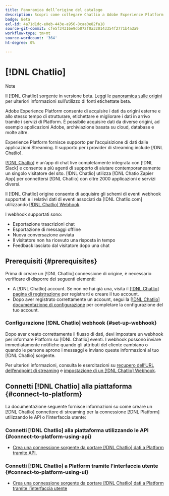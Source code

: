 ```yaml
---
title: Panoramica dell’origine del catalogo
description: Scopri come collegare Chatlio a Adobe Experience Platform utilizzando le API o l’interfaccia utente sfruttando i webhook
badge: Beta
exl-id: 4a71d1dc-e0eb-443e-a956-8caa0e82fa18
source-git-commit: cfe5f34316e9db072f0a320143354f2771b4a3a9
workflow-type: tm+mt
source-wordcount: '364'
ht-degree: 0%

---
```


# [!DNL Chatlio]

>[!NOTE]
>
>Il [!DNL Chatlio] sorgente in versione beta. Leggi le [panoramica sulle origini](../../home.md#terms-and-conditions) per ulteriori informazioni sull’utilizzo di fonti etichettate beta.

Adobe Experience Platform consente di acquisire i dati da origini esterne e allo stesso tempo di strutturare, etichettare e migliorare i dati in arrivo tramite i servizi di Platform. È possibile acquisire dati da diverse origini, ad esempio applicazioni Adobe, archiviazione basata su cloud, database e molte altre.

Experience Platform fornisce supporto per l’acquisizione di dati dalle applicazioni Streaming. Il supporto per i provider di streaming include [!DNL Chatlio].

[[!DNL Chatlio]](https://chatlio.com/) è un’app di chat live completamente integrata con [!DNL Slack] e consente a più agenti di supporto di aiutare contemporaneamente un singolo visitatore del sito. [!DNL Chatlio] utilizza [!DNL Chatio Zapier App] per connettersi [!DNL Chatlio] con oltre 2000 applicazioni e servizi diversi.

Il [!DNL Chatlio] origine consente di acquisire gli schemi di eventi webhook supportati e i relativi dati di eventi associati da [!DNL Chatlio.com] utilizzando [[!DNL Chatlio] Webhook](https://chatlio.com/docs/webhooks/).

I webhook supportati sono:

* Esportazione trascrizioni chat
* Esportazione di messaggi offline
* Nuova conversazione avviata
* Il visitatore non ha ricevuto una risposta in tempo
* Feedback lasciato dal visitatore dopo una chat

## Prerequisiti {#prerequisites}

Prima di creare un [!DNL Chatlio] connessione di origine, è necessario verificare di disporre dei seguenti elementi:

* A [!DNL Chatlio] account. Se non ne hai già una, visita il [[!DNL Chatlio] pagina di registrazione](https://chatlio.com/app/#/signup) per registrarti e creare il tuo account.
* Dopo aver registrato correttamente un account, segui la [[!DNL Chatlio] documentazione di configurazione](https://chatlio.com/docs/setup/) per completare la configurazione del tuo account.

### Configurazione [!DNL Chatlio] webhook {#set-up-webhook}

Dopo aver creato correttamente il flusso di dati, devi impostare un webhook per informare Platform su [!DNL Chatlio] eventi. I webhook possono inviare immediatamente notifiche quando gli attributi del cliente cambiano o quando le persone aprono i messaggi e inviano queste informazioni al tuo [!DNL Chatlio] sorgente.

Per ulteriori informazioni, consulta le esercitazioni su [recupero dell’URL dell’endpoint di streaming](../../tutorials/ui/create/marketing-automation/chatlio-webhook.md#get-streaming-endpoint) e [impostazione di un [!DNL Chatlio] Webhook](../../tutorials/ui/create/marketing-automation/chatlio-webhook.md#set-up-webhook).

## Connetti [!DNL Chatlio] alla piattaforma {#connect-to-platform}

La documentazione seguente fornisce informazioni su come creare un [!DNL Chatlio] connettore di streaming per la connessione [!DNL Platform] utilizzando le API o l’interfaccia utente:

### Connetti [!DNL Chatlio] alla piattaforma utilizzando le API {#connect-to-platform-using-api}

* [Crea una connessione sorgente da portare [!DNL Chatlio] dati a Platform tramite API.](../../tutorials/api/create/marketing-automation/chatlio-webhook.md)

### Connetti [!DNL Chatlio] a Platform tramite l’interfaccia utente {#connect-to-platform-using-ui}

* [Crea una connessione sorgente da portare [!DNL Chatlio] dati a Platform tramite l’interfaccia utente](../../tutorials/ui/create/marketing-automation/chatlio-webhook.md)
